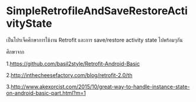 # SimpleRetrofileAndSaveRestoreActivityState
เป็นโปรเจ็คศึกษาการใช้งาน Retrofit และการ save/restore activity state ไปพร้อมๆกัน

ศึกษาจาก

1.https://github.com/basil2style/Retrofit-Android-Basic

2.http://inthecheesefactory.com/blog/retrofit-2.0/th

3.http://www.akexorcist.com/2015/10/great-way-to-handle-instance-state-on-android-basic-part.html?m=1
